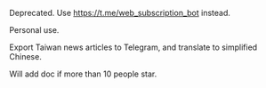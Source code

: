 Deprecated. Use https://t.me/web_subscription_bot instead.

Personal use. 

Export Taiwan news articles to Telegram, and translate to simplified Chinese.

Will add doc if more than 10 people star.